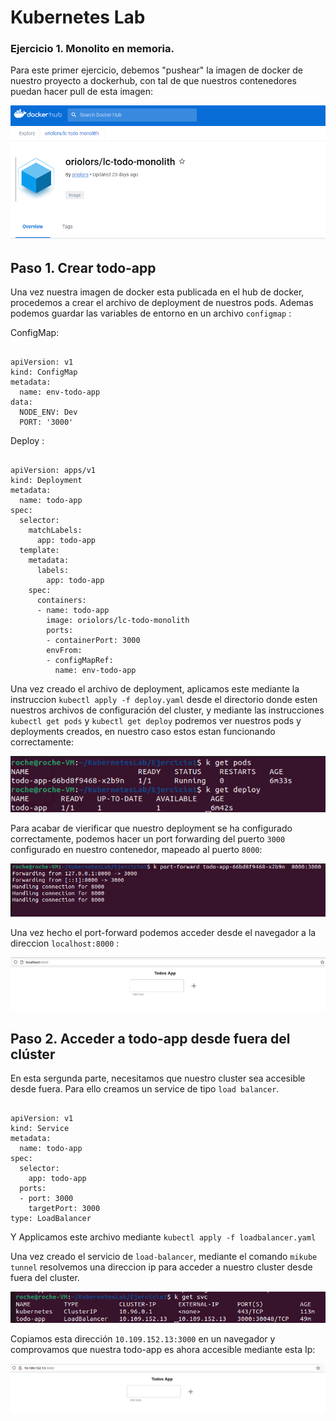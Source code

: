 # Kubernetes Lab 

### Ejercicio 1. Monolito en memoria.

Para este primer ejercicio, debemos "pushear" la imagen de docker de nuestro proyecto a dockerhub, con tal de que nuestros contenedores puedan hacer pull de esta imagen:

![image info](pics-md/ejercicio1-0.png)

## Paso 1. Crear todo-app

Una vez nuestra imagen de docker esta publicada en el hub de docker, procedemos a crear el archivo de deployment de nuestros pods. Ademas podemos guardar las variables de entorno en un archivo `configmap` : 

ConfigMap: 

```

apiVersion: v1
kind: ConfigMap
metadata:
  name: env-todo-app
data:
  NODE_ENV: Dev
  PORT: '3000'

```

Deploy : 

```

apiVersion: apps/v1
kind: Deployment
metadata:
  name: todo-app
spec:
  selector:
    matchLabels:
      app: todo-app
  template:
    metadata:
      labels:
        app: todo-app
    spec:
      containers:
      - name: todo-app
        image: oriolors/lc-todo-monolith
        ports:
        - containerPort: 3000
        envFrom:
        - configMapRef:
          name: env-todo-app

```

Una vez creado el archivo de deployment, aplicamos este mediante la instruccion `kubectl apply -f deploy.yaml` desde el directorio donde esten nuestros archivos de configuración del cluster, y mediante las instrucciones `kubectl get pods` y  `kubectl get deploy` podremos ver nuestros pods y deployments creados, en nuestro caso estos estan funcionando correctamente: 

![image info](pics-md/ejercicio1-1.png)

Para acabar de vierificar que nuestro deployment se ha configurado correctamente, podemos hacer un port forwarding del puerto `3000` configurado en nuestro contenedor, mapeado al puerto `8000`:

![image info](pics-md/ejercicio1-2.png)

Una vez hecho el port-forward podemos acceder desde el navegador a la direccion `localhost:8000` : 

![image info](pics-md/ejercicio1-3.png)

 ## Paso 2. Acceder a todo-app desde fuera del clúster

En esta sergunda parte, necesitamos que nuestro cluster sea accesible desde fuera. Para ello creamos un service de tipo `load balancer`. 

```

apiVersion: v1
kind: Service
metadata:
  name: todo-app
spec:
  selector:
    app: todo-app
  ports:
  - port: 3000
    targetPort: 3000
type: LoadBalancer

```

Y Applicamos este archivo mediante `kubectl apply -f loadbalancer.yaml`

Una vez creado el servicio de `load-balancer`, mediante el comando `mikube tunnel` resolvemos una direccion ip para acceder a nuestro cluster desde fuera del cluster.

![image info](pics-md/ejercicio1-4.png)

Copiamos esta dirección `10.109.152.13:3000` en un navegador y comprovamos que nuestra todo-app es ahora accesible mediante esta Ip: 

![image info](pics-md/ejercicio1-5.png)

